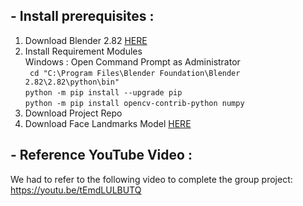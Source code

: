 ## - Install prerequisites :

 1. Download Blender 2.82 [HERE](https://download.blender.org/release/Blender2.82/blender-2.82-windows64.msi)
 2. Install Requirement Modules <br>
       Windows : Open Command Prompt as Administrator 
       <br>` cd "C:\Program Files\Blender Foundation\Blender 2.82\2.82\python\bin"`
         <br> `python -m pip install --upgrade pip  `
         <br> `python -m pip install opencv-contrib-python numpy ` 
 3. Download Project Repo
 4. Download Face Landmarks Model [HERE](https://github.com/kurnianggoro/GSOC2017/archive/master.zip)

## - Reference YouTube Video :
We had to refer to the following video to complete the group project: https://youtu.be/tEmdLULBUTQ
